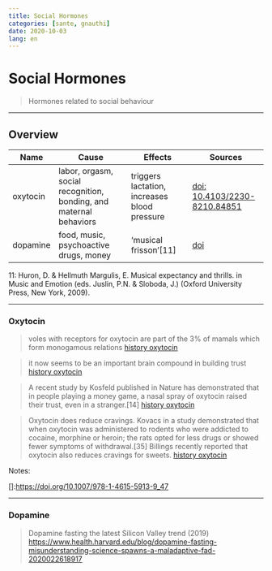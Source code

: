 ```yaml
---
title: Social Hormones
categories: [sante, gnauthi]
date: 2020-10-03
lang: en
---
```


# Social Hormones
> Hormones related to social behaviour

---

## Overview

| Name | Cause    | Effects | Sources |
|------|----------|---------|------------|
| oxytocin | labor, orgasm, social recognition, bonding, and maternal behaviors | triggers lactation, increases blood pressure | [doi: 10.4103/2230-8210.84851][oxy1]  |
| dopamine | food, music, psychoactive drugs, money |  ‘musical  frisson’\[11\] | [doi][dop1] |

11: Huron,  D.  &  Hellmuth  Margulis,  E.  Musical  expectancy  and  thrills.  in Music  and Emotion (eds. Juslin, P.N. & Sloboda, J.) (Oxford University Press, New York, 2009).

[oxy1]: https://doi.org/10.4103/2230-8210.84851
[dop1]: https://doi.org/10.1038/nn.2726
----

### Oxytocin

> voles with receptors for oxytocin are part of the 3% of mamals which form monogamous relations
> <quote> [history oxytocin][history_oxytocin] </quote>

> it now seems to be an important brain compound in building trust
> <quote> [history oxytocin][history_oxytocin] </quote>

> A recent study by Kosfeld published in Nature has demonstrated that in people playing a money game, 
> a nasal spray of oxytocin raised their trust, even in a stranger.[14]
> <quote> [history oxytocin][history_oxytocin] </quote>

>Oxytocin does reduce cravings. Kovacs in a study demonstrated that when oxytocin was administered to rodents who were addicted to cocaine, 
>morphine or heroin; the rats opted for less 
> drugs or showed fewer symptoms of withdrawal.[35] Billings recently reported that oxytocin also reduces cravings for sweets.
> <quote> [history oxytocin][history_oxytocin] </quote>

Notes:

[history_oxytocin]:https://dx.doi.org/10.4103%2F2230-8210.84851
[]:https://doi.org/10.1007/978-1-4615-5913-9_47

----

### Dopamine

> Dopamine fasting the latest Silicon Valley trend (2019)
https://www.health.harvard.edu/blog/dopamine-fasting-misunderstanding-science-spawns-a-maladaptive-fad-2020022618917
